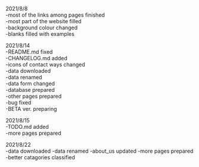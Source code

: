 2021/8/8<br>
-most of the links among pages finished<br>
-most part of the website filled<br>
-background colour changed<br>
-blanks filled with examples

2021/8/14<br>
-README.md fixed<br>
-CHANGELOG.md added<br>
-icons of contact ways changed<br>
-data downloaded<br>
-data renamed<br>
-data form changed<br>
-database prepared<br>
-other pages prepared<br>
-bug fixed<br>
-BETA ver. preparing

2021/8/15<br>
-TODO.md added<br>
-more pages prepared

2021/8/22<br>
-data downloaded
-data renamed
-about_us updated
-more pages prepared
-better catagories classified